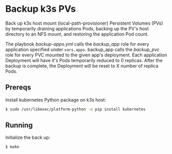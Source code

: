 # Backup k3s PVs

Back up k3s host mount (local-path-provisioner) Persistent Volumes (PVs) by
temporarily draining applications Pods, backing up the PV's host directory to
an NFS mount, and restoring the application Pod count.

The playbook *backup-apps.yml* calls the *backup_app* role for every
application specified under `vars.apps`. backup_app calls the *backup_pvc* role
for every PVC mounted to the given app's deployment. Each application
Deployment will have it's Pods temporarily reduced to 0 replicas. After the
backup is complete, the Deployment will be reset to X number of replica Pods.

## Prereqs

Install kubernetes Python package on k3s host:

```bash
$ sudo /usr/libexec/platform-python -m pip install kubernetes
```

## Running

Initialize the back up:

```bash
$ make
```

